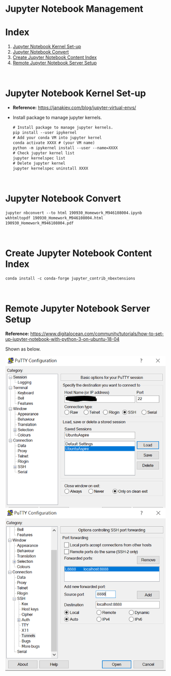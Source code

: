 # Jupyter Notebook Management

# Index

1. [Jupyter Notebook Kernel Set-up](#Jupyter-Notebook-Kernel-Set-up)
2. [Jupyter Notebook Convert](#Jupyter-Notebook-Convert)
3. [Create Jupyter Notebook Content Index](#Create-Jupyter-Notebook-Content-Index)
4. [Remote Jupyter Notebook Server Setup](#Remote-Jupyter-Notebook-Server-Setup)

<br>

# Jupyter Notebook Kernel Set-up

* **Reference:** https://janakiev.com/blog/jupyter-virtual-envs/

* Install package to manage jupyter kernels.
  
  ```shell
  # Install package to manage jupyter kernels.
  pip install --user ipykernel
  # Add your conda VM into jupyter kernel
  conda activate XXXX # (your VM name)
  python -m ipykernel install --user --name=XXXX
  # Check jupyter kernel list
  jupyter kernelspec list
  # Delete jupyter kernel
  jupyter kernelspec uninstall XXXX
  ```

<br>

# Jupyter Notebook Convert

```shell
jupyter nbconvert --to html 190930_Homework_M946108004.ipynb
wkhtmltopdf 190930_Homework_M946108004.html 190930_Homework_M946108004.pdf
```

<br>

# Create Jupyter Notebook Content Index

```shell
conda install -c conda-forge jupyter_contrib_nbextensions
```

<br>

# Remote Jupyter Notebook Server Setup

**Reference:** https://www.digitalocean.com/community/tutorials/how-to-set-up-jupyter-notebook-with-python-3-on-ubuntu-18-04

Shown as below.

<img src="./image_resources/JupyterNotebookManagement_0.PNG" width=600px>

<img src="./image_resources/JupyterNotebookManagement_1.PNG" width=600px>

